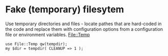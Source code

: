 # Fake (temporary) filesytem


Use temporary directories and files - locate pathes that are hard-coded in the code and replace them with configuration options from a configuration file or environment variables.
[File::Temp](https://metacpan.org/pod/File::Temp)


```
use File::Temp qw(tempdir);
my $dir = tempdir( CLEANUP => 1 );
```


